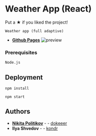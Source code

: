 # Weather App (React) 
Put a ★ if you liked the project!
```
Weather app (full adaptive)
```
* **[Github Pages](https://dokeeer.github.io/weather-project/)** 
![preview](https://user-images.githubusercontent.com/88163502/187239591-b1198e28-893e-4939-b925-6778703edb3f.png)




### Prerequisites


```
Node.js
```

## Deployment

```
npm install
```
```
npm start
```

## Authors

* **[Nikita Politikov](https://vk.com/nikitapolitikov)** -  - [dokeeer](https://github.com/dokeeer)
* **Ilya Shvedov** -  - [kondr](https://github.com/Kondr4589)
